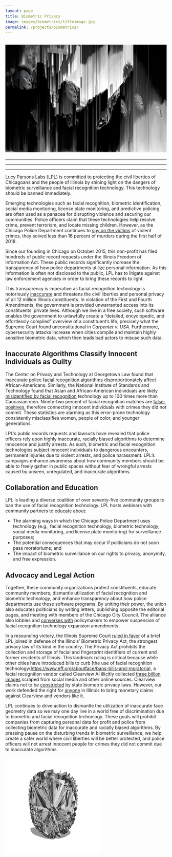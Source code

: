 ```yaml
---
layout: page
title: Biometric Privacy
image: images/biometrics/titleimage.jpg
permalink: /projects/biometrics/
---
```


![protest](/images/biometrics/protest.jpg)
---
---
---
---

Lucy Parsons Labs (LPL) is committed to protecting the civil liberties of
Chicagoans and the people of Illinois by shining light on the dangers of
biometric surveillance and facial recognition technology. This technology should
be banned immediately.

Emerging technologies such as facial recognition, biometric identification,
social media monitoring, license plate monitoring, and predictive policing are
often used as a panacea for disrupting violence and securing our communities.
Police officers claim that these technologies help resolve crime, prevent
terrorism, and locate missing children. However, as the Chicago Police
Department continues to [spy on the
victims](https://onezero.medium.com/chicago-cops-use-social-media-to-track-grieving-families-of-gunshot-victims-e68e5a6dc40c)
of violent crimes, they solved less than 16 percent of murders during the first
half of 2018.

Since our founding in Chicago on October 2015, this non-profit has filed
hundreds of public record requests under the Illinois Freedom of Information
Act. These public records significantly increase the transparency of how police
departments utilize personal information. As this information is often not
disclosed to the public, LPL has to litigate against law enforcement agencies in
order to bring these records to light.  

This transparency is imperative as facial recognition technology is notoriously
[inaccurate](https://www.vice.com/en_us/article/dyzykz/detroit-police-chief-facial-recognition-software-misidentifies-96-of-the-time)
and threatens the civil liberties and personal privacy of all 12 million
Illinois constituents. In violation of the First and Fourth Amendments, the
government is provided unwarranted access into its constituents’ private lives.
Although we live in a free society, such software enables the government to
unlawfully create a “detailed, encyclopedic, and effortlessly compiled” overview
of a constituent’s life, precisely what the Supreme Court found unconstitutional
in _Carpenter v. USA_. Furthermore, cybersecurity attacks increase when cities
compile and maintain highly sensitive biometric data, which then leads bad
actors to misuse such data.  

## Inaccurate Algorithms Classify Innocent Individuals as Guilty
The Center on Privacy and Technology at Georgetown Law found that inaccurate
police [facial recognition algorithms](https://www.perpetuallineup.org/)
disproportionately affect African-Americans. Similarly, the National Institute
of Standards and Technology found that Asian and African-American individuals
are likely [misidentified by facial
recognition](https://www.nytimes.com/2019/12/19/technology/facial-recognition-bias.html)
technology up to 100 times more than Caucasian men. Ninety-two percent of facial
recognition matches are
[false-positives](https://arstechnica.com/tech-policy/2018/05/uk-police-say-92-percent-false-positive-facial-recognition-is-no-big-deal/),
therefore connecting innocent individuals with crimes they did not commit. These
statistics are alarming as this error-prone technology consistently
misclassifies women, people of color, and younger generations.

LPL’s public records requests and lawsuits have revealed that police officers
rely upon highly inaccurate, racially biased algorithms to determine innocence
and justify arrests. As such, biometric and facial recognition technologies
subject innocent individuals to dangerous encounters, permanent injuries due to
violent arrests, and police harassment. LPL’s campaigns enhance awareness about
how community members should be able to freely gather in public spaces without
fear of wrongful arrests caused by unseen, unregulated, and inaccurate
algorithms.  

## Collaboration and Education

LPL is leading a diverse coalition of over seventy-five community groups to ban
the use of facial recognition technology. LPL hosts webinars with community
partners to educate about:

 - The alarming ways in which the Chicago Police Department uses technology (e.g.,
facial recognition technology, biometric technology, social media monitoring,
and license plate monitoring) for surveillance purposes;
- The potential consequences that may occur if politicians do not soon pass moratoriums; and
- The impact of biometric surveillance on our rights to privacy, anonymity, and
free expression.  

## Advocacy and Legal Action

Together, these community organizations protect constituents, educate community
members, dismantle utilization of facial recognition and biometric technology,
and enhance transparency about how police departments use these software
programs. By uniting their power, the union also educates politicians by writing
letters, publishing opposite the editorial pages, and meeting with members of
the Chicago City Council. The alliance also lobbies and [converses
with](https://www.aclu-il.org/en/candidate-answers-facial-recognition)
policymakers to empower suspension of facial recognition technology expansion
amendments.

In a resounding victory, the Illinois Supreme Court [ruled in
favor](https://lucyparsonslabs.com/posts/BIPA-Victory/)  of a brief LPL joined
in defense of  the Illinois’ Biometric Privacy Act, the strongest privacy law of
its kind in the country.  The Privacy Act prohibits the collection and storage
of facial and fingerprint identifiers of current and former residents of
Illinois. This landmark ruling is critical because while other cities have
introduced bills to curb [the use of facial recognition
technology(https://www.eff.org/aboutface/bans-bills-and-moratoria), a facial
recognition vendor called Clearview AI illicitly collected [three billion
images](https://chicago.suntimes.com/crime/2020/1/29/21080729/clearview-ai-facial-recognition-chicago-police-cpd)
scraped from social media and other online sources. Clearview claims not to be
[constricted](https://www.muckrock.com/foi/atlanta-325/facial-recognition-atlanta-ga-76491/)
by state biometric privacy laws. However, our work defended the right for
[anyone](https://www.aclu.org/press-releases/aclu-sues-clearview-ai) in Illinois
to bring monetary claims against Clearview and vendors like it.

LPL continues to drive action to dismantle the utilization of inaccurate face
geometry data so we may one day live in a world free of discrimination due to
biometric and facial recognition technology. These goals will prohibit companies
from capturing personal data for profit and police from collecting biometric
data for inaccurate and racially biased algorithms. By pressing pause on the
disturbing trends in biometric surveillance, we help create a safer world where
civil liberties will be better protected, and police officers will not arrest
innocent people for crimes they did not commit due to inaccurate algorithms.

![gif](/images/biometrics/gifs/slower/Face-rotate-vectorpunk_s.gif)
